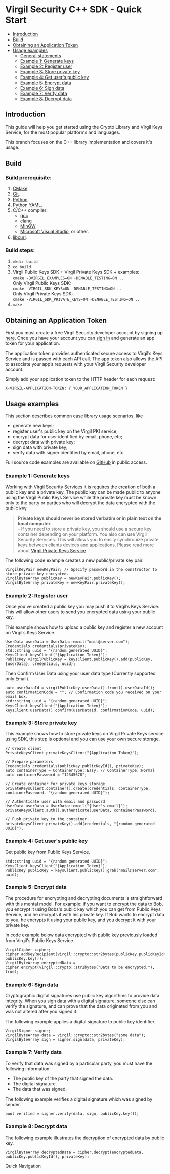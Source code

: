
# Virgil Security C++ SDK - Quick Start

- [Introduction](#introduction)
- [Build](#build)
- [Obtaining an Application Token](#obtaining-an-app-token)
- [Usage examples](#usage-examples)
    - [General statements](#general-statements)
    - [Example 1: Generate keys](#example-1)
    - [Example 2: Register user](#example-2)
    - [Example 3: Store private key](#example-3)
    - [Example 4: Get user's public key](#example-4)
    - [Example 5: Encrypt data](#example-5)
    - [Example 6: Sign data](#example-6)
    - [Example 7: Verify data](#example-7)
    - [Example 8: Decrypt data](#example-8)

## Introduction
This guide will help you get started using the Crypto Library and Virgil Keys Service, for the most popular platforms and languages.

This branch focuses on the C++ library implementation and covers it's usage.

## Build

### Build prerequisite:

1. [CMake](http://www.cmake.org/).
1. [Git](http://git-scm.com/).
1. [Python](http://python.org/).
1. [Python YAML](http://pyyaml.org/).
1. C/C++ compiler:
    * [gcc](https://gcc.gnu.org/)
    * [clang](http://clang.llvm.org/)
    * [MinGW](http://www.mingw.org/)
    * [Microsoft Visual Studio](http://www.visualstudio.com/), or other.
1. [libcurl](http://curl.haxx.se/libcurl/).

### Build steps:

1. `mkdir build`
1. `cd build`
1.   Virgil Public Keys SDK + Virgil Private Keys SDK + examples:\
`cmake -DVIRGIL_EXAMPLES=ON -DENABLE_TESTING=ON ..`\
Only Virgil Public Keys SDK:\
`cmake -VIRGIL_SDK_KEYS=ON -DENABLE_TESTING=ON ..`\
Only Virgil Private Keys SDK:\
`cmake -VIRGIL_SDK_PRIVATE_KEYS=ON -DENABLE_TESTING=ON ..`
1. `make`


## Obtaining an Application Token
First you must create a free Virgil Security developer account by signing up [here](https://virgilsecurity.com/signup). Once you have your account you can [sign in](https://virgilsecurity.com/signin) and generate an app token for your application.

The application token provides authenticated secure access to Virgil’s Keys Service and is passed with each API call. The app token also allows the API to associate your app’s requests with your Virgil Security developer account.

Simply add your application token to the HTTP header for each request:
```
X-VIRGIL-APPLICATION-TOKEN: { YOUR_APPLICATION_TOKEN }
```

## Usage examples

This section describes common case library usage scenarios, like

- generate new keys;
- register user's public key on the Virgil PKI service;
- encrypt data for user identified by email, phone, etc;
- decrypt data with private key;
- sign data with private key;
- verify data with signer identified by email, phone, etc.

Full source code examples are available on [GitHub](https://github.com/VirgilSecurity/virgil-cpp/tree/master/examples) in public access.

### <a name="example-1"></a> Example 1: Generate keys

Working with Virgil Security Services it is requires the creation of both a public key and a private key. The public key can be made public to anyone using the Virgil Public Keys Service while the private key must be known only to the party or parties who will decrypt the data encrypted with the public key.

> __Private keys should never be stored verbatim or in plain text on the local computer.__<br>
> \- If you need to store a private key, you should use a secure key container depending on your platform. You also can use Virgil Security Services. This will allows you to easily synchronize private keys between clients devices and applications. Please read more about [Virgil Private Keys Service](https://virgilsecurity.com/documents/cpp/keys-service).

The following code example creates a new public/private key pair.
``` {.cpp}
VirgilKeyPair newKeyPair; // Specify password in the constructor to store private key encrypted.
VirgilByteArray publicKey = newKeyPair.publicKey();
VirgilByteArray privateKey = newKeyPair.privateKey();
```
### <a name="example-2"></a> Example 2: Register user

Once you've created a public key you may push it to Virgil’s Keys Service. This will allow other users to send you encrypted data using your public key.

This example shows how to upload a public key and register a new account on Virgil’s Keys Service.

``` {.cpp}
UserData userData = UserData::email("mail@server.com");
Credentials credentials(privateKey);
std::string uuid = "{random generated UUID}";
KeysClient keysClient("{Application Token}");
PublicKey virgilPublicKey = keysClient.publicKey().add(publicKey, {userData}, credentials, uuid);
```

Then Confirm User Data using your user data type (Currently supported only Email).

``` {.cpp}
auto userDataId = virgilPublicKey.userData().front().userDataId();
auto confirmationCode = ""; // Confirmation code you received on your email box.
std::string uuid = "{random generated UUID}";
KeysClient keysClient("{Application Token}");
keysClient.userData().confirm(userDataId, confirmationCode, uuid);
```

### <a name="example-3"></a> Example 3: Store private key

This example shows how to store private keys on Virgil Private Keys service using SDK, this step is optional and you can use your own secure storage.

``` {.cpp}
// Create client
PrivateKeysClient privateKeysClient("{Application Token}");

// Prepare parameters
Credentials credentials(publicKey.publicKeyId(), privateKey);
auto containerType = ContainerType::Easy; // ContainerType::Normal
auto containerPassword = "12345678";

// Create container for private keys storage.
privateKeysClient.container().create(credentials, containerType, containerPassword, "{random generated UUID}");

// Authenticate user with email and password
UserData userData = UserData::email("{User's email}");
privateKeysClient.auth().authenticate(userData, containerPassword);

// Push private key to the container.
privateKeysClient.privateKey().add(credentials, "{random generated UUID}");
```

### <a name="example-4"></a> Example 4: Get user's public key

Get public key from Public Keys Service.

``` {.cpp}
std::string uuid = "{random generated UUID}";
KeysClient keysClient("{Application Token}");
PublicKey publicKey = keysClient.publicKey().grab("mail@server.com", uuid);
```

### <a name="example-5"></a> Example 5: Encrypt data

The procedure for encrypting and decrypting documents is straightforward with this mental model. For example: if you want to encrypt the data to Bob, you encrypt it using Bobs's public key which you can get from Public Keys Service, and he decrypts it with his private key. If Bob wants to encrypt data to you, he encrypts it using your public key, and you decrypt it with your private key.

In code example below data encrypted with public key previously loaded from Virgil's Public Keys Service.

``` {.cpp}
VirgilCipher cipher;
cipher.addKeyRecipient(virgil::crypto::str2bytes(publicKey.publicKeyId()), publicKey.key());
VirgilByteArray encryptedData = cipher.encrypt(virgil::crypto::str2bytes("Data to be encrypted."), true);
```

### <a name="example-6"></a> Example 6: Sign data

Cryptographic digital signatures use public key algorithms to provide data integrity. When you sign data with a digital signature, someone else can verify the signature, and can prove that the data originated from you and was not altered after you signed it.

The following example applies a digital signature to public key identifier.

``` {.cpp}
VirgilSigner signer;
VirgilByteArray data = virgil::crypto::str2bytes("some data");
VirgilByteArray sign = signer.sign(data, privateKey);
```

### <a name="example-7"></a> Example 7: Verify data

To verify that data was signed by a particular party, you must have the following information:

* The public key of the party that signed the data.
* The digital signature.
* The data that was signed.

The following example verifies a digital signature which was signed by sender.

``` {.cpp}
bool verified = signer.verify(data, sign, publicKey.key());
```

### <a name="example-8"></a> Example 8: Decrypt data

The following example illustrates the decryption of encrypted data by public key.

``` {.cpp}
VirgilByteArray decryptedData = cipher.decrypt(encryptedData, publicKey.publicKeyId(), privateKey);
```

</div>
</div>

<div class="col-md-12 col-md-offset-2 hidden-md hidden-xs hidden-sm">
<div class="docs-menu" data-ui="affix-docs">
<div class="title">Quick Navigation</div>

<div class="menu-items-wrapper" data-ui="menu-items-wrapper"></div>
</div>
</div>
</div>
</div>
</section>
